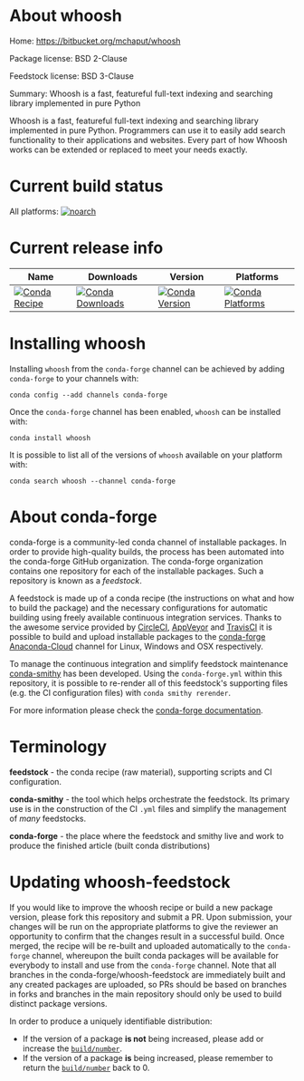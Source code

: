 About whoosh
============

Home: https://bitbucket.org/mchaput/whoosh

Package license: BSD 2-Clause

Feedstock license: BSD 3-Clause

Summary: Whoosh is a fast, featureful full-text indexing and searching library implemented in pure Python

Whoosh is a fast, featureful full-text indexing and searching library
implemented in pure Python. Programmers can use it to easily add search
functionality to their applications and websites. Every part of how
Whoosh works can be extended or replaced to meet your needs exactly.


Current build status
====================

All platforms:
[![noarch](https://img.shields.io/circleci/project/github/conda-forge/whoosh-feedstock/master.svg?label=noarch)](https://circleci.com/gh/conda-forge/whoosh-feedstock)

Current release info
====================

| Name | Downloads | Version | Platforms |
| --- | --- | --- | --- |
| [![Conda Recipe](https://img.shields.io/badge/recipe-whoosh-green.svg)](https://anaconda.org/conda-forge/whoosh) | [![Conda Downloads](https://img.shields.io/conda/dn/conda-forge/whoosh.svg)](https://anaconda.org/conda-forge/whoosh) | [![Conda Version](https://img.shields.io/conda/vn/conda-forge/whoosh.svg)](https://anaconda.org/conda-forge/whoosh) | [![Conda Platforms](https://img.shields.io/conda/pn/conda-forge/whoosh.svg)](https://anaconda.org/conda-forge/whoosh) |

Installing whoosh
=================

Installing `whoosh` from the `conda-forge` channel can be achieved by adding `conda-forge` to your channels with:

```
conda config --add channels conda-forge
```

Once the `conda-forge` channel has been enabled, `whoosh` can be installed with:

```
conda install whoosh
```

It is possible to list all of the versions of `whoosh` available on your platform with:

```
conda search whoosh --channel conda-forge
```


About conda-forge
=================

conda-forge is a community-led conda channel of installable packages.
In order to provide high-quality builds, the process has been automated into the
conda-forge GitHub organization. The conda-forge organization contains one repository
for each of the installable packages. Such a repository is known as a *feedstock*.

A feedstock is made up of a conda recipe (the instructions on what and how to build
the package) and the necessary configurations for automatic building using freely
available continuous integration services. Thanks to the awesome service provided by
[CircleCI](https://circleci.com/), [AppVeyor](http://www.appveyor.com/)
and [TravisCI](https://travis-ci.org/) it is possible to build and upload installable
packages to the [conda-forge](https://anaconda.org/conda-forge)
[Anaconda-Cloud](http://docs.anaconda.org/) channel for Linux, Windows and OSX respectively.

To manage the continuous integration and simplify feedstock maintenance
[conda-smithy](http://github.com/conda-forge/conda-smithy) has been developed.
Using the ``conda-forge.yml`` within this repository, it is possible to re-render all of
this feedstock's supporting files (e.g. the CI configuration files) with ``conda smithy rerender``.

For more information please check the [conda-forge documentation](https://conda-forge.org/docs/).

Terminology
===========

**feedstock** - the conda recipe (raw material), supporting scripts and CI configuration.

**conda-smithy** - the tool which helps orchestrate the feedstock.
                   Its primary use is in the construction of the CI ``.yml`` files
                   and simplify the management of *many* feedstocks.

**conda-forge** - the place where the feedstock and smithy live and work to
                  produce the finished article (built conda distributions)


Updating whoosh-feedstock
=========================

If you would like to improve the whoosh recipe or build a new
package version, please fork this repository and submit a PR. Upon submission,
your changes will be run on the appropriate platforms to give the reviewer an
opportunity to confirm that the changes result in a successful build. Once
merged, the recipe will be re-built and uploaded automatically to the
`conda-forge` channel, whereupon the built conda packages will be available for
everybody to install and use from the `conda-forge` channel.
Note that all branches in the conda-forge/whoosh-feedstock are
immediately built and any created packages are uploaded, so PRs should be based
on branches in forks and branches in the main repository should only be used to
build distinct package versions.

In order to produce a uniquely identifiable distribution:
 * If the version of a package **is not** being increased, please add or increase
   the [``build/number``](http://conda.pydata.org/docs/building/meta-yaml.html#build-number-and-string).
 * If the version of a package **is** being increased, please remember to return
   the [``build/number``](http://conda.pydata.org/docs/building/meta-yaml.html#build-number-and-string)
   back to 0.